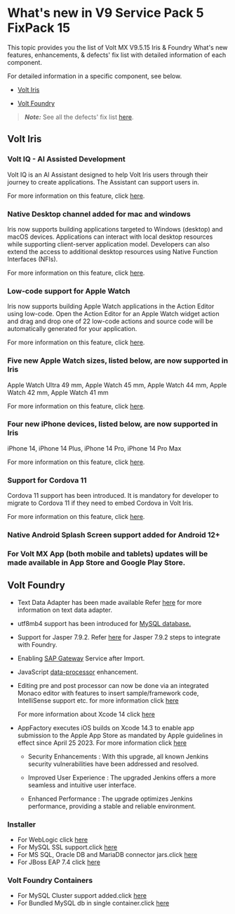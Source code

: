 
# What's new in V9 Service Pack 5 FixPack 15 

This topic provides you the list of Volt MX V9.5.15 Iris & Foundry What's new features, enhancements, & defects' fix list with detailed information of each component.

For detailed information in a specific component, see below.

* [Volt Iris](#volt-iris)

* [Volt Foundry](#volt-foundry)

>**_Note:_** See all the defects' fix list [here](https://support.hcltechsw.com/csm?id=kb_article&sysparm_article=KB0101356).

## Volt Iris

### Volt IQ - AI Assisted Development

Volt IQ is an AI Assistant designed to help Volt Iris users through their journey to create applications. The Assistant can support users in.

For more information on this feature, click [here](https://opensource.hcltechsw.com/volt-mx-docs/95/docs/documentation/Iris/iris_user_guide/Content/AI_Assisted_Development.html).


###  Native Desktop channel added for mac and windows

Iris now supports building applications targeted to Windows (desktop) and macOS devices. Applications can interact with local desktop resources while supporting client-server application model. Developers can also extend the access to additional desktop resources using Native Function Interfaces (NFIs).

For more information on this feature, click [here](https://opensource.hcltechsw.com/volt-mx-docs/95/docs/documentation/Iris/voltmx_desktop_native_applications/Content/Desktop_Native_Applications.html#desktop-native-applications).

### Low-code support for Apple Watch

Iris now supports building Apple Watch applications in the Action Editor using low-code. Open the Action Editor for an Apple Watch widget action and drag and drop one of 22 low-code actions and source code will be automatically generated for your application.

For more information on this feature, click [here](https://opensource.hcltechsw.com/volt-mx-docs/95/docs/documentation/Iris/iris_wearables_dev_guide/content/applewatchiris.html#apple-watch-actions).

### Five new Apple Watch sizes, listed below, are now supported in Iris

Apple Watch Ultra 49 mm, Apple Watch 45 mm, Apple Watch 44 mm, Apple Watch 42 mm, Apple Watch 41 mm

For more information on this feature, click [here](https://opensource.hcltechsw.com/volt-mx-docs/95/docs/documentation/Iris/iris_wearables_dev_guide/content/applewatchiris.html#apple-watch-actions).

### Four new iPhone devices, listed below, are now supported in Iris

iPhone 14, iPhone 14 Plus, iPhone 14 Pro, iPhone 14 Pro Max

For more information on this feature, click [here](https://opensource.hcltechsw.com/volt-mx-docs/95/docs/documentation/Iris/iris_wearables_dev_guide/content/applewatchiris.html#apple-watch-actions).

### Support for Cordova 11

Cordova 11 support has been introduced. It is mandatory for developer to migrate to Cordova 11 if they need to embed Cordova in Volt Iris.

For more information on this feature, click [here](https://opensource.hcltechsw.com/volt-mx-docs/95/docs/documentation/Foundry/voltmx_foundry_user_guide/Content/PhoneGap/Creating_Cordova_App.html).

### Native Android Splash Screen support added for Android 12+

### For Volt MX App (both mobile and tablets) updates will be made available in App Store and Google Play Store.

## Volt Foundry

* Text Data Adapter has been made available Refer [here](https://opensource.hcltechsw.com/volt-mx-docs/95/docs/documentation/Foundry/voltmx_foundry_user_guide/Content/Text_Adapter.html) for more information on text data adapter.

* utf8mb4 support has been introduced for [MySQL database.](https://opensource.hcltechsw.com/volt-mx-docs/95/docs/documentation/Foundry/voltmx_foundry_windows_install_guide/Content/Upgrading_VoltMX_Foundry_9.2.html)

* Support for Jasper 7.9.2. Refer [here](https://opensource.hcltechsw.com/volt-mx-docs/95/docs/documentation/Foundry/voltmx_analytics_reporting/Content/How_to_Upgrade_JasperServer.html) for Jasper 7.9.2 steps to integrate with Foundry.

* Enabling [SAP Gateway](https://opensource.hcltechsw.com/volt-mx-docs/95/docs/documentation/Foundry/voltmx_foundry_user_guide/Content/Identity7_VoltMX_SAP.html) Service after Import.

* JavaScript [data-processor](https://opensource.hcltechsw.com/volt-mx-docs/95/docs/documentation/Iris/iris_user_guide/Content/Preprocessor_Postprocessor.html) enhancement.

* Editing pre and post processor can now be done via an integrated Monaco editor with features to insert sample/framework code, IntelliSense support etc. for more information click [here](https://opensource.hcltechsw.com/volt-mx-docs/95/docs/documentation/Foundry/voltmx_foundry_user_guide/Content/Java_Preprocessor_Postprocessor_.html)

  For more information about Xcode 14 click [here](https://opensource.hcltechsw.com/volt-mx-docs/95/docs/documentation/Iris/iris_wearables_dev_guide/content/wearable_configuring_xcode.html)

* AppFactory executes iOS builds on Xcode 14.3 to enable app submission to the Apple App Store as mandated by Apple guidelines in effect since April 25 2023. For more information click [here](https://opensource.hcltechsw.com/volt-mx-docs/95/docs/documentation/VMX_release_notes.html#appfactory-enhancements_2)

  * Security Enhancements : With this upgrade, all known Jenkins security vulnerabilities have been addressed and resolved.

  * Improved User Experience : The upgraded Jenkins offers a more seamless and intuitive user interface.

  * Enhanced Performance : The upgrade optimizes Jenkins performance, providing a stable and reliable environment.

### Installer

* For WebLogic click [here](https://opensource.hcltechsw.com/volt-mx-docs/95/docs/documentation/Foundry/voltmx_foundry_windows_install_guide/Content/Installing_Foundry_on_WebLogic.html)
* For MySQL SSL support.click [here](https://opensource.hcltechsw.com/volt-mx-docs/95/docs/documentation/Foundry/voltmxfoundry_supported_devices_os_browsers/Content/FoundryV9SP2.html#mysql)
* For MS SQL, Oracle DB and MariaDB connector jars.click [here](https://opensource.hcltechsw.com/volt-mx-docs/95/docs/documentation/Foundry/voltmxfoundry_supported_devices_os_browsers/Content/FoundryV9SP2.html#mysql)
* For JBoss EAP 7.4 click [here](https://opensource.hcltechsw.com/volt-mx-docs/95/docs/documentation/Foundry/voltmxfoundry_supported_devices_os_browsers/Content/FoundryV9SP2.html#mysql)

### Volt Foundry Containers

* For  MySQL Cluster support added.click [here](https://opensource.hcltechsw.com/volt-mx-docs/95/docs/documentation/Foundry/voltmxfoundry_supported_devices_os_browsers/Content/FoundryV9SP2.html#mysql)
* For Bundled MySQL db in single container.click [here](https://opensource.hcltechsw.com/volt-mx-docs/95/docs/documentation/Foundry/voltmxfoundry_supported_devices_os_browsers/Content/FoundryV9SP2.html#mysql)